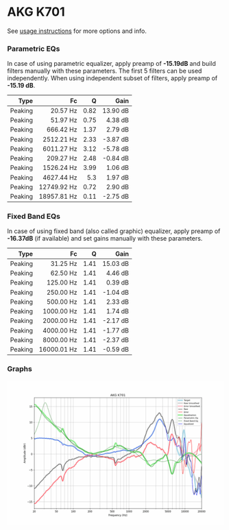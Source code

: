 # AKG K701
See [usage instructions](https://github.com/jaakkopasanen/AutoEq#usage) for more options and info.

### Parametric EQs
In case of using parametric equalizer, apply preamp of **-15.19dB** and build filters manually
with these parameters. The first 5 filters can be used independently.
When using independent subset of filters, apply preamp of **-15.19 dB**.

| Type    | Fc          |    Q | Gain     |
|--------:|------------:|-----:|---------:|
| Peaking | 20.57 Hz    | 0.82 | 13.90 dB |
| Peaking | 51.97 Hz    | 0.75 | 4.38 dB  |
| Peaking | 666.42 Hz   | 1.37 | 2.79 dB  |
| Peaking | 2512.21 Hz  | 2.33 | -3.87 dB |
| Peaking | 6011.27 Hz  | 3.12 | -5.78 dB |
| Peaking | 209.27 Hz   | 2.48 | -0.84 dB |
| Peaking | 1526.24 Hz  | 3.99 | 1.06 dB  |
| Peaking | 4627.44 Hz  | 5.3  | 1.97 dB  |
| Peaking | 12749.92 Hz | 0.72 | 2.90 dB  |
| Peaking | 18957.81 Hz | 0.11 | -2.75 dB |

### Fixed Band EQs
In case of using fixed band (also called graphic) equalizer, apply preamp of **-16.37dB**
(if available) and set gains manually with these parameters.

| Type    | Fc          |    Q | Gain     |
|--------:|------------:|-----:|---------:|
| Peaking | 31.25 Hz    | 1.41 | 15.03 dB |
| Peaking | 62.50 Hz    | 1.41 | 4.46 dB  |
| Peaking | 125.00 Hz   | 1.41 | 0.39 dB  |
| Peaking | 250.00 Hz   | 1.41 | -1.04 dB |
| Peaking | 500.00 Hz   | 1.41 | 2.33 dB  |
| Peaking | 1000.00 Hz  | 1.41 | 1.74 dB  |
| Peaking | 2000.00 Hz  | 1.41 | -2.17 dB |
| Peaking | 4000.00 Hz  | 1.41 | -1.77 dB |
| Peaking | 8000.00 Hz  | 1.41 | -2.37 dB |
| Peaking | 16000.01 Hz | 1.41 | -0.59 dB |

### Graphs
![](./AKG%20K701.png)